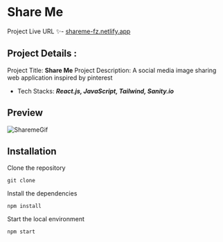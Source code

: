 # Share Me
Project Live URL ✨- <a href="https://shareme-fz.netlify.app/" target="_blank">shareme-fz.netlify.app</a> <br />

## Project Details :
Project Title:  **Share Me**
Project Description: A social media image sharing web application inspired by pinterest
- Tech Stacks: ***React.js, JavaScript, Tailwind, Sanity.io***

## Preview
![SharemeGif](https://user-images.githubusercontent.com/73326287/215480853-add55fb8-3b0e-4c4d-9780-33e1276a23d2.gif)

## Installation
Clone the repository
```
git clone
```
Install the dependencies
```
npm install
```

Start the local environment
```
npm start
```
